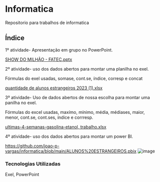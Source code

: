 # Informatica

Repositorio para trabalhos de informatica

## Índice

1º atividade- Apresentação em grupo no PowerPoint.

[SHOW DO MILHÃO - FATEC.pptx](https://github.com/user-attachments/files/17078002/SHOW.DO.MILHAO.-.FATEC.pptx)

2º atividade- uso dos dados abertos para montar uma planilha no exel.

Fórmulas do exel usadas, somase, cont.se, índice, corresp e concat

[quantidade de alunos estrangeiros 2023 (1).xlsx](https://github.com/user-attachments/files/17078025/quantidade.de.alunos.estrangeiros.2023.1.xlsx)

3º atividade- Uso de dados abertos de nossa escolha para montar uma panilha no exel.

Fórmulas do excel usadas, maxímo, mínimo, média, médiases, maior, menor, cont.se, cont.ses, índice e corrresp.

[ultimas-4-semanas-gasolina-etanol, trabalho.xlsx](https://github.com/user-attachments/files/17081379/ultimas-4-semanas-gasolina-etanol.trabalho.xlsx)

4º atividade- uso dos dados abertos para montar um power BI.

https://github.com/joao-p-vargas/informatica/blob/main/ALUNOS%20ESTRANGEIROS.pbix
![image](https://github.com/user-attachments/assets/71e3540b-3f72-4f3a-8245-2853fa3ab4e9)


### Tecnologias Utilizadas

Exel, PowerPoint
